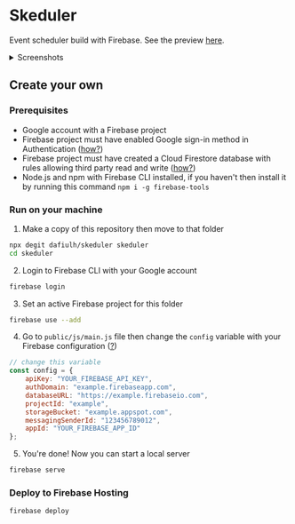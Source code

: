 # Skeduler
Event scheduler build with Firebase. See the preview [here](https://dap-skeduler.web.app/).

<details>
  <summary>Screenshots</summary>
  
  ![Dashboard Screenshot](https://i.imgur.com/HIfOrpm.png)
  ![Events Screenshot](https://i.imgur.com/9JohmaO.png)
  ![Goals Screenshot](https://i.imgur.com/Oj6dHCr.png)
</details>

## Create your own

### Prerequisites
- Google account with a Firebase project
- Firebase project must have enabled Google sign-in method in Authentication ([how?](https://i.imgur.com/7PhXLbz.png))
- Firebase project must have created a Cloud Firestore database with rules allowing third party read and write ([how?](https://i.imgur.com/0hWAhMn.png))
- Node.js and npm with Firebase CLI installed, if you haven't then install it by running this command `npm i -g firebase-tools`

### Run on your machine
1. Make a copy of this repository then move to that folder
```sh
npx degit dafiulh/skeduler skeduler
cd skeduler
```
2. Login to Firebase CLI with your Google account
```sh
firebase login
```
3. Set an active Firebase project for this folder
```sh
firebase use --add
```
4. Go to `public/js/main.js` file then change the `config` variable with your Firebase configuration ([?](https://i.imgur.com/NTgG0Ap.jpg))
```javascript
// change this variable
const config = {
    apiKey: "YOUR_FIREBASE_API_KEY",
    authDomain: "example.firebaseapp.com",
    databaseURL: "https://example.firebaseio.com",
    projectId: "example",
    storageBucket: "example.appspot.com",
    messagingSenderId: "123456789012",
    appId: "YOUR_FIREBASE_APP_ID"
};
```
5. You're done! Now you can start a local server
```sh
firebase serve
```

### Deploy to Firebase Hosting
```sh
firebase deploy
```
